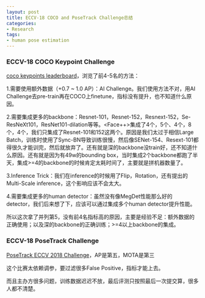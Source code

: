 ```yaml
---
layout: post
title: ECCV-18 COCO and PoseTrack Challenge总结
categories:
- Research
tags:
- human pose estimation
---
```


### ECCV-18 COCO Keypoint Challenge

[coco keypoints leaderboard](http://cocodataset.org/#keypoints-leaderboard)，浏览了前4-5名的方法：

1.需要使用额外数据（+0.7 ~ 1.0 AP）：AI Challenge。我们使用方法不对，用AI Challenge去pre-train再在COCO上finetune，指标没有提升，也不知道什么原因。

2.需要集成更多的backbone：Resnet-101，Resnet-152，Resnext-152，Se-ResNeXt101，ResNet101-dilation等等。<Face++>集成了4个，<MSRA>5个、<The Sea Monsters>4个，<DGDBQ>8个，<KPLab>4个，我们只集成了Resnet-101和152这两个。原因是我们太过于相信Large Batch，训练时使用了Sync-BN导致训练很慢，然后像SENet-154、Resext-101都得很久才能训完，然后就放弃了。还有就是深的backbone没train好，还不知道什么原因。还有就是因为有49w的bounding box，当时集成2个backbone都跑了半天，集成>=4的backbone的时候肯定太耗时间了，主要就是拼机器数量了。

3.Inference Trick：我们在inference的时候用了Flip，Rotation，还有<The Sea Monsters>提出的Multi-Scale inference，这个影响应该不会太大。

4.需要集成更多的human detector：虽然没有像MegDet性能那么好的detector，我们后来想了下，应该可以通过集成多个human detector提升性能。

所以这次拿了并列第5，没有前4名指标高的原因，主要是经验不足：额外数据的正确使用；以及深的backbone的正确训练；>=4以上backbone的集成。

### ECCV-18 PoseTrack Challenge

[PoseTrack ECCV 2018 Challenge](https://posetrack.net/workshops/eccv2018/posetrack_eccv_2018_results.html)，AP是第五，MOTA是第三

这个比赛太依赖调参，要过滤很多False Positive，指标才能上去。

而且主办方很多问题，训练数据迟迟不放，最后评测只按照最后一次提交算，很多人都不清楚。